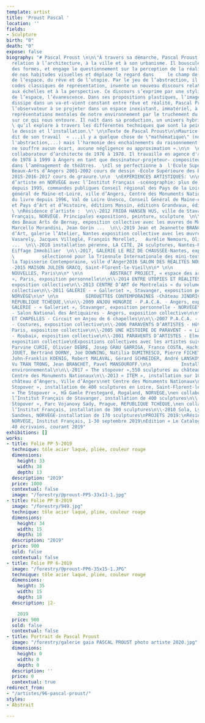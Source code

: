 ```yaml
---
template: artist
title: 'Proust Pascal '
location: ''
fields:
- Sculpture
birth: "0"
death: "0"
expose: false
biography: "# Pascal Proust \n\n\"À travers sa démarche, Pascal Proust interroge notre
  relation à l’architecture, à la ville et à son urbanisme. Il bouscule l’ordre établi
  des formes, et engage le questionnement sur la perception de la réalité, de l’authenticité
  de nos habitudes visuelles et déplace le regard dans     le champ de l’invisible,
  de l’espace, du rêve et de l’utopie. Par le jeu de l’abstraction, il s’éloigne des
  codes classiques de représentation, invente un nouveau discours relatif aux formes,
  aux échelles et à la perspective. Ce discours s’exprime par une stylisation dynamique
  de l’espace, l’évanescence. Dans ses propositions plastiques, l’image produite se
  dissipe dans un va-et-vient constant entre rêve et réalité, Pascal Proust invite
  l’observateur à se projeter dans un espace inexistant, immatériel, à déplacer les
  représentations mentales de notre environnement par le truchement du regard porté
  sur ce qui nous entoure. Il naît dans sa production, un univers hybride, archi-utopique
  \ qu’il explore à travers les différentes techniques que sont la peinture, la sculpture,
  le dessin et l’installation.\" \n\nTexte de Pascal Proust\n\nMaurice Rivoire, mathématicien
  dit de son travail  « ...il y a quelque chose de \"mathématique\" (non pas la sévérité,
  l'abstraction,...) mais l'harmonie des enchaînements du raisonnement logique qui
  ne souffre aucun écart, aucune négligence ou approximation ».\n\n  \nFormation comme
  collaborateur d’architecte de 1976 à 1978. Il travaille en agence d'architecture
  de 1978 à 1999 à Angers en tant que dessinateur-projeteur- compositeur spécialisé
  dans l’aménagement de théâtres.  \nIl se perfectionne à  l'École Supérieure des
  Beaux-Arts d’Angers 2001-2002 cours de dessin -École Supérieure des Beaux-Arts d’Angers
  2015-2016-2017 cours de gravure.\n\n  \nEXPÉRIENCES ARTISTIQUES: \n\n\\-résidence
  d’artiste en NORVÈGE avec l’Institut Français -scénographie: plus de 50 scénographies
  depuis 1995, commandes publiques Conseil régional des Pays de la Loire, Conseil
  général de Maine-et-Loire, ville d’Angers, Centre des Monuments Nationaux) -illustrateur
  du livre depuis 1996, Val de Loire Unesco, Conseil Général de Maine-et-Loire,  Villes
  et Pays d’Art et d’Histoire, éditions Massin, éditions Grandvaux, éditions Gallimard
  \ \nRésidence d’artiste :  \n\\-2012 FRIDA HANSEN HUS, ville de Stavanger et Institut
  Français, NORVÈGE. Principales expositions, peinture, sculpture  \n\\-2019 Musée
  des Beaux Arts de Bernay, exposition collective avec les œuvres de Marino Di Teana,
  Marcello Morandini, Jean Gorin ...  \n\\-2019 Jean et Jeannette BRANCHET, collectionneurs
  d’Art, galerie l’Atelier, Nantes exposition collective avec les œuvres de Victor
  Vasarely, Jacques Villeglé, François Morellet,   Aurélie Nemours, Olivier Debré
  ...  \n\\-2018 installation pérenne, LA CITÉ, 24 sculptures, Nantes-Rezé, groupe
  Eiffage Immobilier  \n\\-2017, GALERIE LE REZ DE CHAUSSÉE-Nantes, exposition personnelle\n\n
  \          sélectionné pour la Triennale Internationale des mini-textilesMusée de
  la Tapisserie Contemporaine, ville d’Anger2016 SALON DES RÉALITÉS NOUVELLES, Paris
  -2015 MAISON JULIEN GRACQ, Saint-Florent-le-Vieil\n\n* \n\n          SALON DES RÉALITÉS
  NOUVELLES, Paris\n\n* \n\n          ABSTRACT PROJECT, « espace des arts abstraits
  », Paris, exposition personnelle\n\n\\-2014 ENTRE UTOPIES ET RÉALITÉS, Saint-Florent-le-Vieil,
  exposition collective\n\\-2013 CENTRE D’ART de Montrelais « du volume », exposition
  collective\n\\-2011 GALERIE - « Galleriet », Stavanger, exposition personnelle -
  NORVÈGE\n\n* \n\n          GIROUETTES CONTEMPORAINES -Château JINDRICHUV HRADEC,
  RÉPUBLIQUE TCHÈQUE,\n\n\\-2009 ANJOU HONGRIE - P.A.C.A. - Angers, exposition collective\n\\-2008
  GALERIE - « Galleriet », Stavanger, exposition personnelle - NORVÈGE\n\n* \n\n          P.A.C.A.
  - Salon National des Antiquaires - Angers, exposition collective\n\n* \n\n         ART
  ET CHAPELLES - Circuit en Anjou de 6 chapelles\n\n\\-2007 P.A.C.A. - Hélice Terrestre
  - Coutures, exposition collective\n\\-2006 PARAVENTS D’ARTISTES - Hôtel de Sens-
  Paris, exposition collective\n\\-2005 UNE HISTOIRE DE PARAVENT - « La Piscine »
  - Roubaix, exposition collective\n\\-2001 PARAVENTS D’ARTISTES - Elmendingen- ALLEMAGNE,
  exposition collective\nExpositions collectives avec les artistes suivants:\nATILA,
  Parvine CURIE, Olivier DEBRÉ, Josep GRAU GARRIGA, Franco COSTA, Hachiro KANNO, Michel
  JOUET, Bertrand DORNY, Joe DOWNING, Natilia DUMITRESCO, Pierre FICHET, Paul JENKINS,
  John-Franklin KOENIG, Robert MALAVAL, Gérard SCHNEIDER, André LANSKOY, Kim en JOONG,
  Vu TRAN TRONG, Jean BRANCHET, Pavel MANSOUROFF.\n\n           Installations d’Art
  environnemental\n\n\\-2017 « The stopover »,550 sculptures au château d’Angers,
  Centre des Monuments Nationaux\n\\-2013 « ITEM », installation sur 1000 m2, douves
  château d’Angers, Ville d’Angers\net Centre des Monuments Nationaux\n\\-2012 « The
  Stopover », installation de 400 sculptures en Loire, Saint-Florent-le-Vieil\n\\-2011
  « The Stopover », Hå Gamle Prestegard, Rogaland, NORVÈGE,\nen collaboration avec
  l’Institut Français de Stavanger, installation de 400 sculptures\n\\-2010 « The
  Stopover », Parc Vojanovy Sady, Prague, REPUBLIQUE TCHÈQUE,\nen collaboration avec
  l’Institut Français, installation de 300 sculptures\n\\-2010 Sola, Lysefjorden,
  Sandnes, NORVÈGE-installation de 170 sculptures\nPROJETS 2019:\nRésidence artiste,
  NORVEGE, Institut Français, 1-30 septembre 2019\nEdition « Le Catalogue », 40 sculptures-
  40 écrivains, courant 2019"
exhibitions: []
works:
- title: Folie PP 5-2019
  technique: tôle acier laqué, pliée, couleur rouge
  dimensions:
    height: 33
    width: 38
    depth: 13
  description: "2019"
  price: 1000
  contextual: false
  image: "/forestry/@proust-PP5-33x13-1.jpg"
- title: Folie PP 8-2019
  image: "/forestry/949.jpg"
  technique: tôle acier laqué, pliée, couleur rouge
  dimensions:
    height: 34
    width: 15
    depth: 16
  description: "2019"
  price: 900
  sold: false
  contextual: false
- title: Folie PP 6-2019
  image: "/forestry/@proust-PP6-35x15-1.JPG"
  technique: tôle acier laqué, pliée, couleur rouge
  dimensions:
    height: 35
    width: 15
    depth: 18
  description: |2-

    2019
  price: 900
  sold: false
  contextual: false
- title: Portrait de Pascal Proust
  image: "/forestry/galerie gaia PASCAL PROUST photo artiste 2020.jpg"
  dimensions:
    height: 0
    width: 0
    depth: 0
  description: ''
  price: 0
  contextual: true
redirect_from:
- "/artistes/96-pascal-proust/"
styles:
- Abstrait

---
```

